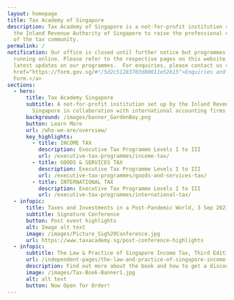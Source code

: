 ```yaml
---
layout: homepage
title: Tax Academy of Singapore
description: Tax Academy of Singapore is a not-for-profit institution set up by
  the Inland Revenue Authority of Singapore to raise the professional competency
  of the tax community.
permalink: /
notification: Our office is closed until further notice but programmes are still
  running online. Please refer to the respective pages on this website for
  latest updates on our programmes.  For enquiries, please contact us via <a
  href="https://form.gov.sg/#!/5d2c51283703d80011e52615">Enquiries and Feedback
  Form.</a>
sections:
  - hero:
      title: Tax Academy Singapore
      subtitle: A not-for-profit institution set up by the Inland Revenue Authority of
        Singapore in collaboration with international accounting firms
      background: /images/banner_GardenBay.png
      button: Learn More
      url: /who-we-are/overview/
      key_highlights:
        - title: INCOME TAX
          description: Executive Tax Programme Levels I to III
          url: /executive-tax-programmes/income-tax/
        - title: GOODS & SERVICES TAX
          description: Executive Tax Programme Levels I to III
          url: /executive-tax-programmes/goods-and-services-tax/
        - title: INTERNATIONAL TAX
          description: Executive Tax Programme Levels I to III
          url: /executive-tax-programmes/international-tax/
  - infopic:
      title: Taxes and Investments in a Post-Pandemic World, 3 Sep 2021
      subtitle: Signature Conference
      button: Post event highlights
      alt: Image alt text
      image: /images/Picture_Sig%20Conference.jpg
      url: https://www.taxacademy.sg/post-conference-highlights
  - infopic:
      subtitle: The Law & Practice of Singapore Income Tax, Third Edition
      url: /independent-pages/the-law-and-practice-of-singapore-income-tax/
      description: Find out more about the book and how to get a discount when you order!
      image: /images/Tax-Book-Banner1.jpg
      alt: alt text
      button: Now Open for Order!
---
```

